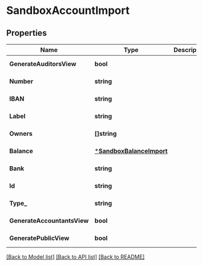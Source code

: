 # SandboxAccountImport

## Properties
Name | Type | Description | Notes
------------ | ------------- | ------------- | -------------
**GenerateAuditorsView** | **bool** |  | [default to null]
**Number** | **string** |  | [default to null]
**IBAN** | **string** |  | [default to null]
**Label** | **string** |  | [default to null]
**Owners** | **[]string** |  | [default to null]
**Balance** | [***SandboxBalanceImport**](SandboxBalanceImport.md) |  | [default to null]
**Bank** | **string** |  | [default to null]
**Id** | **string** |  | [default to null]
**Type_** | **string** |  | [default to null]
**GenerateAccountantsView** | **bool** |  | [default to null]
**GeneratePublicView** | **bool** |  | [default to null]

[[Back to Model list]](../README.md#documentation-for-models) [[Back to API list]](../README.md#documentation-for-api-endpoints) [[Back to README]](../README.md)


